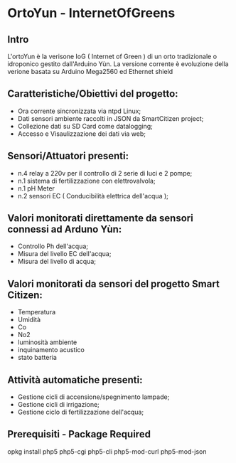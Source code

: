 # OrtoYun - InternetOfGreens

## Intro

L'ortoYun è la verisone IoG ( Internet of Green ) di un orto tradizionale o idroponico gestito dall'Arduino Yùn.
La versione corrente è evoluzione della verione basata su Arduino Mega2560 ed Ethernet shield

## Caratteristiche/Obiettivi del progetto:

- Ora corrente sincronizzata via ntpd Linux;
- Dati sensori ambiente raccolti in JSON da SmartCitizen project;
- Collezione dati su SD Card come datalogging;
- Accesso e Visaulizzazione dei dati via web;

## Sensori/Attuatori presenti:

- n.4 relay a 220v per il controllo di 2 serie di luci e 2 pompe;
- n.1 sistema di fertilizzazione con elettrovalvola;
- n.1 pH Meter 
- n.2 sensori EC ( Conducibilità elettrica dell'acqua );

## Valori monitorati direttamente da sensori connessi ad Arduno Yùn:

- Controllo Ph dell'acqua;
- Misura del livello EC dell'acqua;
- Misura del livello di acqua;

## Valori monitorati da sensori del progetto Smart Citizen:

- Temperatura
- Umidità
- Co
- No2
- luminosità ambiente
- inquinamento acustico
- stato batteria

## Attività automatiche presenti:

- Gestione cicli di accensione/spegnimento lampade;
- Gestione cicli di irrigazione;
- Gestione ciclo di fertilizzazione dell'acqua;

## Prerequisiti - Package Required

opkg install php5 php5-cgi php5-cli php5-mod-curl php5-mod-json

